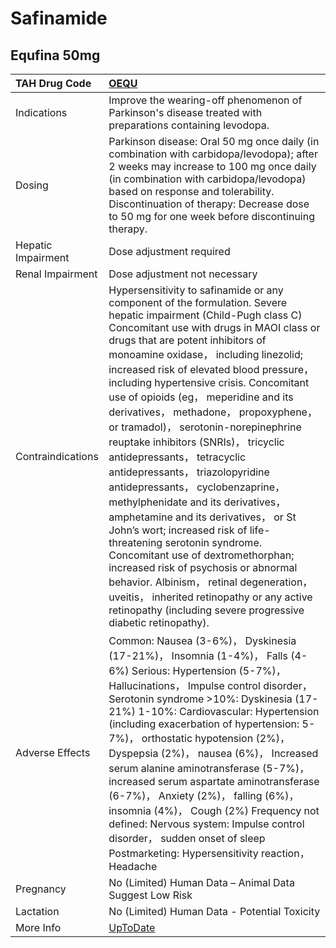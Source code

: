 # Safinamide

## Equfina 50mg

| TAH Drug Code      | [OEQU](https://www.tahsda.org.tw/drugs/hissearch.php?drug_code=OEQU)                                                                                                                                                                                                                                                                                                                                                                                                                                                                                                                                                                                                                                                                                                                                                                                                                                                                                                                               |
|:-------------------|:---------------------------------------------------------------------------------------------------------------------------------------------------------------------------------------------------------------------------------------------------------------------------------------------------------------------------------------------------------------------------------------------------------------------------------------------------------------------------------------------------------------------------------------------------------------------------------------------------------------------------------------------------------------------------------------------------------------------------------------------------------------------------------------------------------------------------------------------------------------------------------------------------------------------------------------------------------------------------------------------------|
| Indications        | Improve the wearing-off phenomenon of Parkinson's disease treated with preparations containing levodopa.                                                                                                                                                                                                                                                                                                                                                                                                                                                                                                                                                                                                                                                                                                                                                                                                                                                                                           |
| Dosing             | Parkinson disease: Oral 50 mg once daily (in combination with carbidopa/levodopa); after 2 weeks may increase to 100 mg once daily (in combination with carbidopa/levodopa) based on response and tolerability. Discontinuation of therapy: Decrease dose to 50 mg for one week before discontinuing therapy.                                                                                                                                                                                                                                                                                                                                                                                                                                                                                                                                                                                                                                                                                      |
| Hepatic Impairment | Dose adjustment required                                                                                                                                                                                                                                                                                                                                                                                                                                                                                                                                                                                                                                                                                                                                                                                                                                                                                                                                                                           |
| Renal Impairment   | Dose adjustment not necessary                                                                                                                                                                                                                                                                                                                                                                                                                                                                                                                                                                                                                                                                                                                                                                                                                                                                                                                                                                      |
| Contraindications  | Hypersensitivity to safinamide or any component of the formulation. Severe hepatic impairment (Child-Pugh class C) Concomitant use with drugs in MAOI class or drugs that are potent inhibitors of monoamine oxidase， including linezolid; increased risk of elevated blood pressure， including hypertensive crisis. Concomitant use of opioids (eg， meperidine and its derivatives， methadone， propoxyphene， or tramadol)， serotonin-norepinephrine reuptake inhibitors (SNRIs)， tricyclic antidepressants， tetracyclic antidepressants， triazolopyridine antidepressants， cyclobenzaprine， methylphenidate and its derivatives， amphetamine and its derivatives， or St John’s wort; increased risk of life-threatening serotonin syndrome. Concomitant use of dextromethorphan; increased risk of psychosis or abnormal behavior. Albinism， retinal degeneration， uveitis， inherited retinopathy or any active retinopathy (including severe progressive diabetic retinopathy). |
| Adverse Effects    | Common: Nausea (3-6%)， Dyskinesia (17-21%)， Insomnia (1-4%)， Falls (4-6%) Serious: Hypertension (5-7%)， Hallucinations， Impulse control disorder， Serotonin syndrome >10%: Dyskinesia (17-21%) 1-10%: Cardiovascular: Hypertension (including exacerbation of hypertension: 5-7%)， orthostatic hypotension (2%)， Dyspepsia (2%)， nausea (6%)， Increased serum alanine aminotransferase (5-7%)， increased serum aspartate aminotransferase (6-7%)， Anxiety (2%)， falling (6%)， insomnia (4%)， Cough (2%) Frequency not defined: Nervous system: Impulse control disorder， sudden onset of sleep Postmarketing: Hypersensitivity reaction， Headache                                                                                                                                                                                                                                                                                                                                 |
| Pregnancy          | No (Limited) Human Data – Animal Data Suggest Low Risk                                                                                                                                                                                                                                                                                                                                                                                                                                                                                                                                                                                                                                                                                                                                                                                                                                                                                                                                             |
| Lactation          | No (Limited) Human Data - Potential Toxicity                                                                                                                                                                                                                                                                                                                                                                                                                                                                                                                                                                                                                                                                                                                                                                                                                                                                                                                                                       |
| More Info          | [UpToDate](https://www.uptodate.com/contents/safinamide-drug-information)                                                                                                                                                                                                                                                                                                                                                                                                                                                                                                                                                                                                                                                                                                                                                                                                                                                                                                                          |

